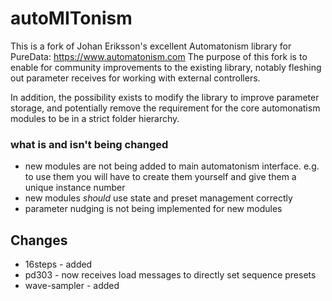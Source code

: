 # autoMITonism

This is a fork of Johan Eriksson's excellent Automatonism library for PureData:
https://www.automatonism.com
The purpose of this fork is to enable for community improvements to the existing library, notably fleshing out parameter receives for working with external controllers.

In addition, the possibility exists to modify the library to improve parameter storage, and potentially remove the requirement for the core automonatism modules to be in a strict folder hierarchy.

### what is and isn't being changed
* new modules are not being added to main automatonism interface. e.g. to use them you will have to create them yourself and give them a unique instance number
* new modules *should* use state and preset management correctly
* parameter nudging is not being implemented for new modules

## Changes

* 16steps - added
* pd303 - now receives load messages to directly set sequence presets
* wave-sampler - added

